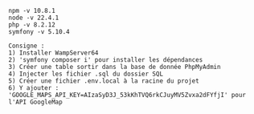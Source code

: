 	npm -v 10.8.1 
	node -v 22.4.1
	php -v 8.2.12
	symfony -v 5.10.4
	
	Consigne : 
 	1) Installer WampServer64
	2) 'symfony composer i' pour installer les dépendances
	3) Créer une table sortir dans la base de donnée PhpMyAdmin
 	4) Injecter les fichier .sql du dossier SQL
  	5) Créer une fichier .env.local à la racine du projet
   	6) Y ajouter : 'GOOGLE_MAPS_API_KEY=AIzaSyD3J_53kKhTVQ6rkCJuyMV5Zvxa2dFYfjI' pour l'API GoogleMap
